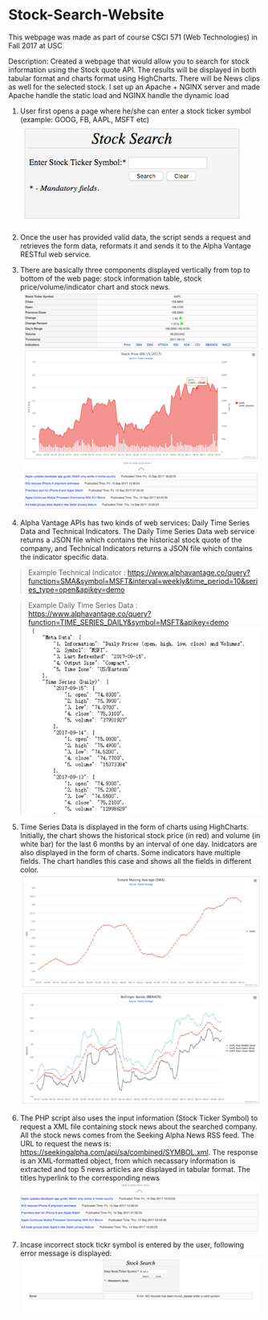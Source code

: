 # Stock-Search-Website

This webpage was made as part of course CSCI 571 (Web Technologies) in Fall 2017 at USC

Description:
Created a webpage that would allow you to search for stock information using the Stock quote API. The results will be displayed in both tabular format and charts format using HighCharts. There will be News clips as well for the selected stock.
I set up an Apache + NGINX server and made Apache handle the static load and NGINX handle the dynamic load

1. User first opens a page where he/she can enter a stock ticker symbol (example: GOOG, FB, AAPL, MSFT etc) ![Screenshot](Screenshots/InitialScreen.png)

2. Once the user has provided valid data, the script sends a request and retrieves the form data, reformats it and sends it to the Alpha Vantage RESTful web service.

3. There are basically three components displayed vertically from top to bottom of the web page:
stock information table, stock price/volume/indicator chart and stock news. ![Screenshot](Screenshots/SearchResult.png)

4. Alpha Vantage APIs has two kinds of web services: Daily Time Series Data and Technical Indicators. The Daily Time Series Data web service returns a JSON file which contains the historical stock quote of the company, and Technical Indicators  returns a JSON file which contains the indicator specific data.

> Example Technical Indicator : https://www.alphavantage.co/query?function=SMA&symbol=MSFT&interval=weekly&time_period=10&series_type=open&apikey=demo

> Example Daily Time Series Data : https://www.alphavantage.co/query?function=TIME_SERIES_DAILY&symbol=MSFT&apikey=demo ![Screenshot](Screenshots/DataFormat.png)

5. Time Series Data is displayed in the form of charts using HighCharts. Initially, the chart shows the historical stock
price (in red) and volume (in white bar) for the last 6 months by an interval of one day.
Inidcators are also displayed in the form of charts. Some indicators have multiple fields. The chart handles this case and shows all the fields in different color.
![Screenshot](Screenshots/IndicatorChart1.png)
![Screenshot](Screenshots/IndicatorChart.png)

6. The PHP script also uses the input information (Stock Ticker Symbol) to request a XML file containing stock news about the searched company. All the stock news comes from the Seeking Alpha News RSS feed. The URL to request the news is:
https://seekingalpha.com/api/sa/combined/SYMBOL.xml. The response is an XML-formatted object, from which necassary information is extracted and top 5 news articles are displayed in tabular format. The titles hyperlink to the corresponding news
![Screenshot](Screenshots/News.png)

7. Incase incorrect stock tickr symbol is entered by the user, following error message is displayed:
![Screenshot](Screenshots/ErrorPage.png)

